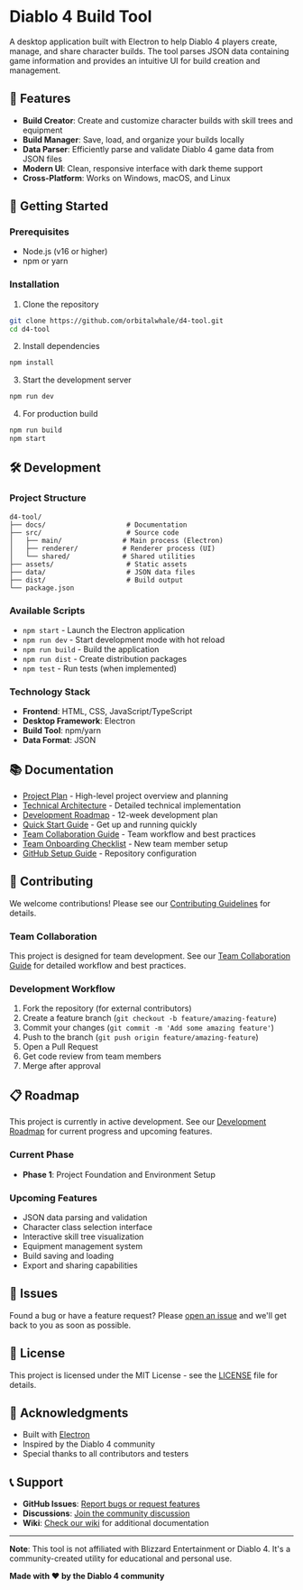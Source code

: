 # Diablo 4 Build Tool

A desktop application built with Electron to help Diablo 4 players create, manage, and share character builds. The tool parses JSON data containing game information and provides an intuitive UI for build creation and management.

## 🎯 Features

- **Build Creator**: Create and customize character builds with skill trees and equipment
- **Build Manager**: Save, load, and organize your builds locally
- **Data Parser**: Efficiently parse and validate Diablo 4 game data from JSON files
- **Modern UI**: Clean, responsive interface with dark theme support
- **Cross-Platform**: Works on Windows, macOS, and Linux

## 🚀 Getting Started

### Prerequisites

- Node.js (v16 or higher)
- npm or yarn

### Installation

1. Clone the repository
```bash
git clone https://github.com/orbitalwhale/d4-tool.git
cd d4-tool
```

2. Install dependencies
```bash
npm install
```

3. Start the development server
```bash
npm run dev
```

4. For production build
```bash
npm run build
npm start
```

## 🛠️ Development

### Project Structure

```
d4-tool/
├── docs/                    # Documentation
├── src/                     # Source code
│   ├── main/               # Main process (Electron)
│   ├── renderer/           # Renderer process (UI)
│   └── shared/             # Shared utilities
├── assets/                  # Static assets
├── data/                    # JSON data files
├── dist/                    # Build output
└── package.json
```

### Available Scripts

- `npm start` - Launch the Electron application
- `npm run dev` - Start development mode with hot reload
- `npm run build` - Build the application
- `npm run dist` - Create distribution packages
- `npm test` - Run tests (when implemented)

### Technology Stack

- **Frontend**: HTML, CSS, JavaScript/TypeScript
- **Desktop Framework**: Electron
- **Build Tool**: npm/yarn
- **Data Format**: JSON

## 📚 Documentation

- [Project Plan](./docs/project-plan.md) - High-level project overview and planning
- [Technical Architecture](./docs/technical-architecture.md) - Detailed technical implementation
- [Development Roadmap](./docs/development-roadmap.md) - 12-week development plan
- [Quick Start Guide](./docs/quick-start-guide.md) - Get up and running quickly
- [Team Collaboration Guide](./docs/team-collaboration-guide.md) - Team workflow and best practices
- [Team Onboarding Checklist](./docs/team-onboarding-checklist.md) - New team member setup
- [GitHub Setup Guide](./docs/github-setup-guide.md) - Repository configuration

## 🤝 Contributing

We welcome contributions! Please see our [Contributing Guidelines](./CONTRIBUTING.md) for details.

### Team Collaboration

This project is designed for team development. See our [Team Collaboration Guide](./docs/team-collaboration-guide.md) for detailed workflow and best practices.

### Development Workflow

1. Fork the repository (for external contributors)
2. Create a feature branch (`git checkout -b feature/amazing-feature`)
3. Commit your changes (`git commit -m 'Add some amazing feature'`)
4. Push to the branch (`git push origin feature/amazing-feature`)
5. Open a Pull Request
6. Get code review from team members
7. Merge after approval

## 📋 Roadmap

This project is currently in active development. See our [Development Roadmap](./docs/development-roadmap.md) for current progress and upcoming features.

### Current Phase
- **Phase 1**: Project Foundation and Environment Setup

### Upcoming Features
- JSON data parsing and validation
- Character class selection interface
- Interactive skill tree visualization
- Equipment management system
- Build saving and loading
- Export and sharing capabilities

## 🐛 Issues

Found a bug or have a feature request? Please [open an issue](../../issues) and we'll get back to you as soon as possible.

## 📄 License

This project is licensed under the MIT License - see the [LICENSE](LICENSE) file for details.

## 🙏 Acknowledgments

- Built with [Electron](https://www.electronjs.org/)
- Inspired by the Diablo 4 community
- Special thanks to all contributors and testers

## 📞 Support

- **GitHub Issues**: [Report bugs or request features](../../issues)
- **Discussions**: [Join the community discussion](../../discussions)
- **Wiki**: [Check our wiki](../../wiki) for additional documentation

---

**Note**: This tool is not affiliated with Blizzard Entertainment or Diablo 4. It's a community-created utility for educational and personal use.

**Made with ❤️ by the Diablo 4 community**
